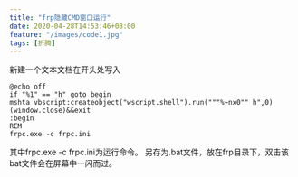 ```yaml
---
title: "frp隐藏CMD窗口运行"
date: 2020-04-28T14:53:46+08:00
feature: "/images/code1.jpg"
tags: [折腾]
---
```


新建一个文本文档在开头处写入
```
@echo off
if "%1" == "h" goto begin
mshta vbscript:createobject("wscript.shell").run("""%~nx0"" h",0)(window.close)&&exit
:begin
REM
frpc.exe -c frpc.ini
```
其中frpc.exe -c frpc.ini为运行命令。
另存为.bat文件，放在frp目录下，双击该bat文件会在屏幕中一闪而过。